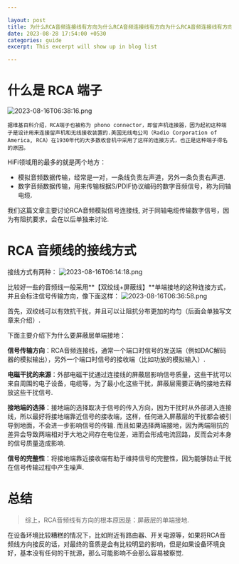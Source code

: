 ```yaml
---

layout: post
title: 为什么RCA音频连接线有方向为什么RCA音频连接线有方向为什么RCA音频连接线有方向
date: 2023-08-28 17:54:00 +0530
categories: guide
excerpt: This excerpt will show up in blog list

---
```


# 什么是 RCA 端子

![2023-08-16T06:38:16.png][1]

``` 
据维基百科介绍，RCA端子也被称为 phono connector，即留声机连接器，因为起初这种端子是设计用来连接留声机和无线接收装置的.美国无线电公司（Radio Corporation of America, RCA）在1930年代的大多数收音机中采用了这样的连接方式，也正是这种端子得名的原因。
```

HiFi领域用的最多的就是两个地方：
- 模拟音频数据传输，经常是一对，一条线负责左声道，另外一条负责右声道.
- 数字音频数据传输，用来传输根据S/PDIF协议编码的数字音频信号，称为同轴电缆.

我们这篇文章主要讨论RCA音频模拟信号连接线, 对于同轴电缆传输数字信号，因为有阻抗要求，会在以后单独来讨论.

# RCA 音频线的接线方式

接线方式有两种：
![2023-08-16T06:14:18.png][2]

比较好一些的音频线一般采用**【双绞线+屏蔽线】**单端接地的这种连接方式，并且会标注信号传输方向，像下面这样：
![2023-08-16T06:36:58.png][3]


首先，双绞线可以有效抗干扰，并且可以让阻抗分布更加的均匀（后面会单独写文章来介绍）.

下面主要介绍下为什么要屏蔽层单端接地：

**信号传输方向**：RCA音频连接线，通常一个端口时信号的发送端（例如DAC解码器的模拟输出），另外一个端口时信号的接收端（比如功放的模拟输入）.

**电磁干扰的来源**：外部电磁干扰通过连接线的屏蔽层影响信号质量，这些干扰可以来自周围的电子设备，电缆等，为了最小化这些干扰，屏蔽层需要正确的接地去释放这些干扰信号.

**接地端的选择**：接地端的选择取决于信号的传入方向，因为干扰时从外部进入连接线，所以最好将接地端靠近信号的接收端，这样，任何进入屏蔽层的干扰都会被引导到地面，不会进一步影响信号的传输. 而且如果选择两端接地，因为两端阻抗的差异会导致两端相对于大地之间存在电位差，进而会形成电流回路，反而会对本身的信号质量造成影响.

**信号的完整性**：将接地端靠近接收端有助于维持信号的完整性，因为能够防止干扰在信号传输过程中产生噪声.


# 总结
> 综上，RCA音频线有方向的根本原因是：屏蔽层的单端接地.

在设备环境比较糟糕的情况下，比如附近有路由器、开关电源等，如果将RCA音频线方向接反的话，对最终的音质是会有比较明显的影响，但是如果设备环境良好，基本没有任何的干扰源，那么可能影响不会那么容易被察觉.


  [1]: https://www.kongkonglab.com/usr/uploads/2023/08/2989028824.png
  [2]: https://www.kongkonglab.com/usr/uploads/2023/08/4281581906.png
  [3]: https://www.kongkonglab.com/usr/uploads/2023/08/4139169354.png